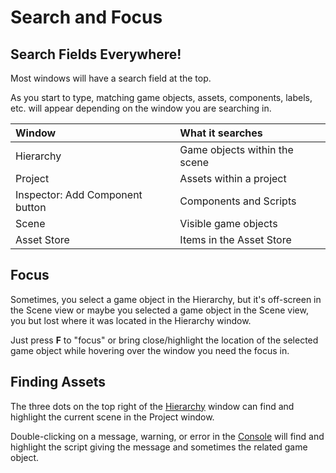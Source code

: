 # Search and Focus

## **Search Fields Everywhere!**

Most windows will have a search field at the top.

As you start to type, matching game objects, assets, components, labels, etc. will appear depending on the window you are searching in.

| Window | What it searches |
| :--- | :--- |
| Hierarchy | Game objects within the scene |
| Project | Assets within a project |
| Inspector: Add Component button | Components and Scripts |
| Scene | Visible game objects |
| Asset Store | Items in the Asset Store |

## **Focus**

Sometimes, you select a game object in the Hierarchy, but it's off-screen in the Scene view or maybe you selected a game object in the Scene view, you but lost where it was located in the Hierarchy window.

Just press **F** to "focus" or bring close/highlight the location of the selected game object while hovering over the window you need the focus in.

## Finding Assets

The three dots on the top right of the [Hierarchy](../the-unity-interface/the-tabs/hierarchy-tab.md) window can find and highlight the current scene in the Project window.

Double-clicking on a message, warning, or error in the [Console](../the-unity-interface/the-tabs/console-tab.md) will find and highlight the script giving the message and sometimes the related game object.

